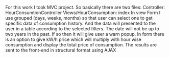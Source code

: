 For this work I took MVC project. So basically there are two files: 
Controller: HourConsumtionController
Views/HourConsumption: index
In view Form I use grouped (days, weeks, months) so that user can select one to get specific data of consumption history. 
And the data will presented to the user in a table according to the selected filters. The date will not be up to two years in the past. 
If so then it will give user a warn popup.
In form there is an option to give kW/h price which will multiply with hour wise consumption and display the total price of consumption. 
The results are sent to the front-end in structural format using AJAX
